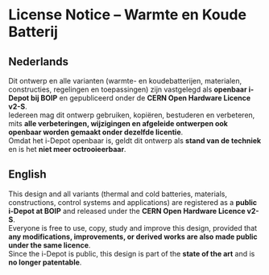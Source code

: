 # License Notice – Warmte en Koude Batterij

## Nederlands
Dit ontwerp en alle varianten (warmte- en koudebatterijen, materialen, constructies, regelingen en toepassingen) zijn vastgelegd als **openbaar i-Depot bij BOIP** en gepubliceerd onder de **CERN Open Hardware Licence v2-S**.  
Iedereen mag dit ontwerp gebruiken, kopiëren, bestuderen en verbeteren, mits **alle verbeteringen, wijzigingen en afgeleide ontwerpen ook openbaar worden gemaakt onder dezelfde licentie**.  
Omdat het i-Depot openbaar is, geldt dit ontwerp als **stand van de techniek** en is het **niet meer octrooieerbaar**.

## English
This design and all variants (thermal and cold batteries, materials, constructions, control systems and applications) are registered as a **public i-Depot at BOIP** and released under the **CERN Open Hardware Licence v2-S**.  
Everyone is free to use, copy, study and improve this design, provided that **any modifications, improvements, or derived works are also made public under the same licence**.  
Since the i-Depot is public, this design is part of the **state of the art** and is **no longer patentable**.
